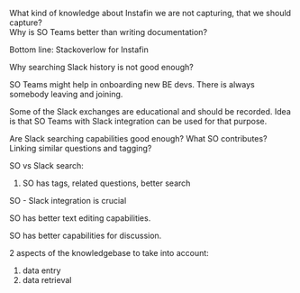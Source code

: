 What kind of knowledge about Instafin we are not capturing, that we should capture?  
Why is SO Teams better than writing documentation?

Bottom line: Stackoverlow for Instafin

Why searching Slack history is not good enough?

SO Teams might help in onboarding new BE devs. There is always somebody leaving and joining.

Some of the Slack exchanges are educational and should be recorded. Idea is that SO Teams with Slack integration can be used for that purpose.

Are Slack searching capabilities good enough? What SO contributes? Linking similar questions and tagging?

SO vs Slack search:
1. SO has tags, related questions, better search

SO - Slack integration is crucial

SO has better text editing capabilities.

SO has better capabilities for discussion.

2 aspects of the knowledgebase to take into account:
1. data entry
2. data retrieval
